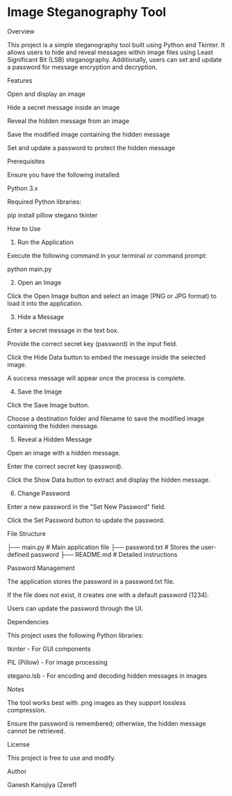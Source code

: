 # Image Steganography Tool

Overview

This project is a simple steganography tool built using Python and Tkinter. It allows users to hide and reveal messages within image files using Least Significant Bit (LSB) steganography. Additionally, users can set and update a password for message encryption and decryption.

Features

Open and display an image

Hide a secret message inside an image

Reveal the hidden message from an image

Save the modified image containing the hidden message

Set and update a password to protect the hidden message

Prerequisites

Ensure you have the following installed:

Python 3.x

Required Python libraries:

pip install pillow stegano tkinter

How to Use

1. Run the Application

Execute the following command in your terminal or command prompt:

python main.py

2. Open an Image

Click the Open Image button and select an image (PNG or JPG format) to load it into the application.

3. Hide a Message

Enter a secret message in the text box.

Provide the correct secret key (password) in the input field.

Click the Hide Data button to embed the message inside the selected image.

A success message will appear once the process is complete.

4. Save the Image

Click the Save Image button.

Choose a destination folder and filename to save the modified image containing the hidden message.

5. Reveal a Hidden Message

Open an image with a hidden message.

Enter the correct secret key (password).

Click the Show Data button to extract and display the hidden message.

6. Change Password

Enter a new password in the "Set New Password" field.

Click the Set Password button to update the password.

File Structure

├── main.py        # Main application file
├── password.txt   # Stores the user-defined password
├── README.md      # Detailed instructions

Password Management

The application stores the password in a password.txt file.

If the file does not exist, it creates one with a default password (1234).

Users can update the password through the UI.

Dependencies

This project uses the following Python libraries:

tkinter - For GUI components

PIL (Pillow) - For image processing

stegano.lsb - For encoding and decoding hidden messages in images

Notes

The tool works best with .png images as they support lossless compression.

Ensure the password is remembered; otherwise, the hidden message cannot be retrieved.

License

This project is free to use and modify.

Author

Ganesh Kanojiya (Zeref)

